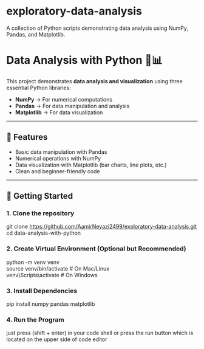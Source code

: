 # exploratory-data-analysis
A collection of Python scripts demonstrating data analysis using NumPy, Pandas, and Matplotlib.

# Data Analysis with Python 🐍📊

This project demonstrates **data analysis and visualization** using three essential Python libraries:

- **NumPy** → For numerical computations  
- **Pandas** → For data manipulation and analysis  
- **Matplotlib** → For data visualization  

---

## 📌 Features
- Basic data manipulation with Pandas
- Numerical operations with NumPy
- Data visualization with Matplotlib (bar charts, line plots, etc.)
- Clean and beginner-friendly code

---

## 🚀 Getting Started

### 1. Clone the repository

git clone https://github.com/AamirNeyazi2499/exploratory-data-analysis.git
cd data-analysis-with-python

### 2. Create Virtual Environment (Optional but Recommended) 
python -m venv venv        
source venv/bin/activate     # On Mac/Linux      
venv\Scripts\activate        # On Windows

### 3. Install Dependencies
pip install numpy pandas matplotlib

### 4. Run the Program
just press (shift + enter) in your code shell or press the run button which is located on the upper side of code editor
